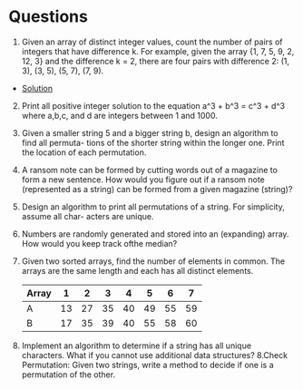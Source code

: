 # Questions
1. Given an array of distinct integer values, count the number of pairs of integers that
have difference k. For example, given the array {1, 7, 5, 9, 2, 12, 3} and the difference
k = 2, there are four pairs with difference 2: (1, 3), (3, 5), (5, 7), (7, 9).
  * [Solution](code/1)
2. Print all positive integer solution to the equation a^3 + b^3 = c^3 + d^3 where a,b,c, and d are integers between 1 and 1000.
0. Given a smaller string 5 and a bigger string b, design an algorithm to find all permuta-
tions of the shorter string within the longer one. Print the location of each permutation.
3. A ransom note can be formed by cutting words out of a magazine to form a new
sentence. How would you figure out if a ransom note (represented as a string) can be formed
from a given magazine (string)?
4. Design an algorithm to print all permutations of a string. For simplicity, assume all char-
acters are unique.
5. Numbers are randomly generated and stored into an (expanding) array. How would
you keep track ofthe median?
6. Given two sorted arrays, find the number of elements in common. The arrays are the same length
and each has all distinct elements.

    | Array | 1  | 2  | 3  | 4  | 5  | 6  | 7  | 
    |-------|----|----|----|----|----|----|----|
    | A     | 13 | 27 | 35 | 40 | 49 | 55 | 59 |
    | B     | 17 | 35 | 39 | 40 | 55 | 58 | 60 |

7. Implement an algorithm to determine if a string has all unique characters.  What if you cannot use additional data structures?
8.Check Permutation: Given two strings, write a method to decide if one is a permutation of the
other. 
